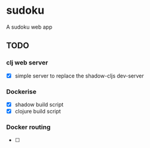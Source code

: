 # sudoku
A sudoku web app


## TODO

### clj web server

- [x] simple server to replace the shadow-cljs dev-server

### Dockerise

- [x] shadow build script
- [x] clojure build script

### Docker routing

- [ ] 
